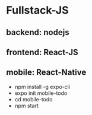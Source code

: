 # Fullstack-JS

## backend: nodejs

## frontend: React-JS

## mobile: React-Native
- npm install -g expo-cli
- expo init mobile-todo
- cd mobile-todo
- npm start

